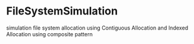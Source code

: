 # FileSystemSimulation
simulation file system allocation using Contiguous Allocation and Indexed Allocation
using composite pattern 
